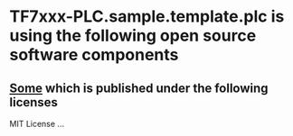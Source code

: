 # TF7xxx-PLC.sample.template.plc is using the following open source software components

## [Some](https://github.com/Some) which is published under the following licenses

MIT License
...